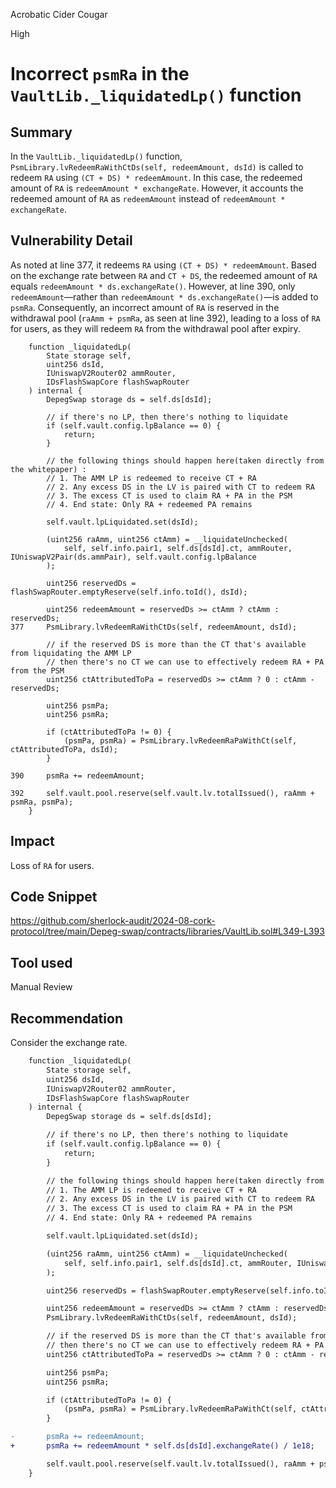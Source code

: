 Acrobatic Cider Cougar

High

# Incorrect `psmRa` in the `VaultLib._liquidatedLp()` function

## Summary

In the `VaultLib._liquidatedLp()` function, `PsmLibrary.lvRedeemRaWithCtDs(self, redeemAmount, dsId)` is called to redeem `RA` using `(CT + DS) * redeemAmount`. In this case, the redeemed amount of `RA` is `redeemAmount * exchangeRate`. However, it accounts the redeemed amount of `RA` as `redeemAmount` instead of `redeemAmount * exchangeRate`.

## Vulnerability Detail

As noted at line 377, it redeems `RA` using `(CT + DS) * redeemAmount`. Based on the exchange rate between `RA` and `CT + DS`, the redeemed amount of `RA` equals `redeemAmount * ds.exchangeRate()`. However, at line 390, only `redeemAmount`—rather than `redeemAmount * ds.exchangeRate()`—is added to `psmRa`. Consequently, an incorrect amount of `RA` is reserved in the withdrawal pool (`raAmm + psmRa`, as seen at line 392), leading to a loss of `RA` for users, as they will redeem `RA` from the withdrawal pool after expiry.

```solidity
    function _liquidatedLp(
        State storage self,
        uint256 dsId,
        IUniswapV2Router02 ammRouter,
        IDsFlashSwapCore flashSwapRouter
    ) internal {
        DepegSwap storage ds = self.ds[dsId];

        // if there's no LP, then there's nothing to liquidate
        if (self.vault.config.lpBalance == 0) {
            return;
        }

        // the following things should happen here(taken directly from the whitepaper) :
        // 1. The AMM LP is redeemed to receive CT + RA
        // 2. Any excess DS in the LV is paired with CT to redeem RA
        // 3. The excess CT is used to claim RA + PA in the PSM
        // 4. End state: Only RA + redeemed PA remains

        self.vault.lpLiquidated.set(dsId);

        (uint256 raAmm, uint256 ctAmm) = __liquidateUnchecked(
            self, self.info.pair1, self.ds[dsId].ct, ammRouter, IUniswapV2Pair(ds.ammPair), self.vault.config.lpBalance
        );

        uint256 reservedDs = flashSwapRouter.emptyReserve(self.info.toId(), dsId);

        uint256 redeemAmount = reservedDs >= ctAmm ? ctAmm : reservedDs;
377     PsmLibrary.lvRedeemRaWithCtDs(self, redeemAmount, dsId);

        // if the reserved DS is more than the CT that's available from liquidating the AMM LP
        // then there's no CT we can use to effectively redeem RA + PA from the PSM
        uint256 ctAttributedToPa = reservedDs >= ctAmm ? 0 : ctAmm - reservedDs;

        uint256 psmPa;
        uint256 psmRa;

        if (ctAttributedToPa != 0) {
            (psmPa, psmRa) = PsmLibrary.lvRedeemRaPaWithCt(self, ctAttributedToPa, dsId);
        }

390     psmRa += redeemAmount;

392     self.vault.pool.reserve(self.vault.lv.totalIssued(), raAmm + psmRa, psmPa);
    }
```

## Impact

Loss of `RA` for users.

## Code Snippet

https://github.com/sherlock-audit/2024-08-cork-protocol/tree/main/Depeg-swap/contracts/libraries/VaultLib.sol#L349-L393

## Tool used

Manual Review

## Recommendation

Consider the exchange rate.

```diff
    function _liquidatedLp(
        State storage self,
        uint256 dsId,
        IUniswapV2Router02 ammRouter,
        IDsFlashSwapCore flashSwapRouter
    ) internal {
        DepegSwap storage ds = self.ds[dsId];

        // if there's no LP, then there's nothing to liquidate
        if (self.vault.config.lpBalance == 0) {
            return;
        }

        // the following things should happen here(taken directly from the whitepaper) :
        // 1. The AMM LP is redeemed to receive CT + RA
        // 2. Any excess DS in the LV is paired with CT to redeem RA
        // 3. The excess CT is used to claim RA + PA in the PSM
        // 4. End state: Only RA + redeemed PA remains

        self.vault.lpLiquidated.set(dsId);

        (uint256 raAmm, uint256 ctAmm) = __liquidateUnchecked(
            self, self.info.pair1, self.ds[dsId].ct, ammRouter, IUniswapV2Pair(ds.ammPair), self.vault.config.lpBalance
        );

        uint256 reservedDs = flashSwapRouter.emptyReserve(self.info.toId(), dsId);

        uint256 redeemAmount = reservedDs >= ctAmm ? ctAmm : reservedDs;
        PsmLibrary.lvRedeemRaWithCtDs(self, redeemAmount, dsId);

        // if the reserved DS is more than the CT that's available from liquidating the AMM LP
        // then there's no CT we can use to effectively redeem RA + PA from the PSM
        uint256 ctAttributedToPa = reservedDs >= ctAmm ? 0 : ctAmm - reservedDs;

        uint256 psmPa;
        uint256 psmRa;

        if (ctAttributedToPa != 0) {
            (psmPa, psmRa) = PsmLibrary.lvRedeemRaPaWithCt(self, ctAttributedToPa, dsId);
        }

-       psmRa += redeemAmount;
+       psmRa += redeemAmount * self.ds[dsId].exchangeRate() / 1e18;

        self.vault.pool.reserve(self.vault.lv.totalIssued(), raAmm + psmRa, psmPa);
    }
```